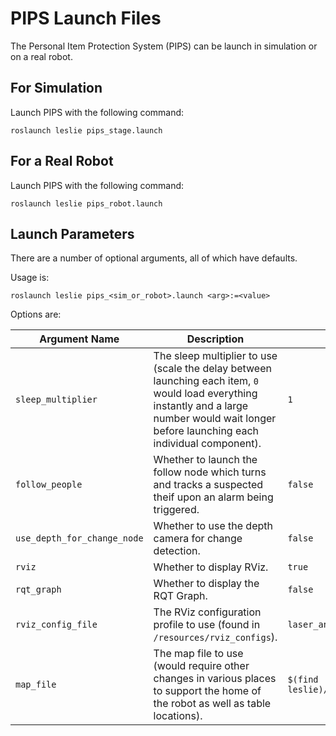 # PIPS Launch Files
The Personal Item Protection System (PIPS) can be launch in simulation or on a real robot.

## For Simulation
Launch PIPS with the following command:

```
roslaunch leslie pips_stage.launch
```

## For a Real Robot
Launch PIPS with the following command:

```
roslaunch leslie pips_robot.launch
```

## Launch Parameters
There are a number of optional arguments, all of which have defaults.

Usage is:

```
roslaunch leslie pips_<sim_or_robot>.launch <arg>:=<value>
```

Options are:

| Argument Name | Description | Default |
| ------------- | ----------- | ------- |
| `sleep_multiplier` | The sleep multiplier to use (scale the delay between launching each item, `0` would load everything instantly and a large number would wait longer before launching each individual component). | `1` |
| `follow_people` | Whether to launch the follow node which turns and tracks a suspected theif upon an alarm being triggered. | `false` |
| `use_depth_for_change_node` | Whether to use the depth camera for change detection. | `false` |
| `rviz` | Whether to display RViz. | `true` |
| `rqt_graph` | Whether to display the RQT Graph. | `false` |
| `rviz_config_file` | The RViz configuration profile to use (found in `/resources/rviz_configs`). | `laser_and_particles.rviz` |
| `map_file` | The map file to use (would require other changes in various places to support the home of the robot as well as table locations). | `$(find leslie)/resources/maps/newlowerground.yaml` |

